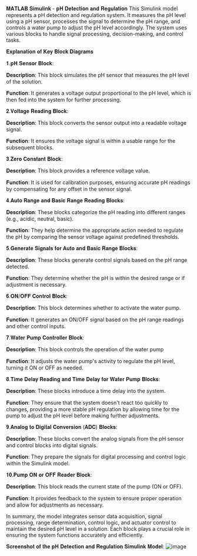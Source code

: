 𝐌𝐀𝐓𝐋𝐀𝐁 𝐒𝐢𝐦𝐮𝐥𝐢𝐧𝐤 - 𝐩𝐇 𝐃𝐞𝐭𝐞𝐜𝐭𝐢𝐨𝐧 𝐚𝐧𝐝 𝐑𝐞𝐠𝐮𝐥𝐚𝐭𝐢𝐨𝐧
This Simulink model represents a pH detection and regulation system. It measures the pH level using a pH sensor, processes the signal to determine the pH range, and controls a water pump to adjust the pH level accordingly. The system uses various blocks to handle signal processing, decision-making, and control tasks.

𝐄𝐱𝐩𝐥𝐚𝐧𝐚𝐭𝐢𝐨𝐧 𝐨𝐟 𝐊𝐞𝐲 𝐁𝐥𝐨𝐜𝐤 𝐃𝐢𝐚𝐠𝐫𝐚𝐦𝐬 

𝟏.𝐩𝐇 𝐒𝐞𝐧𝐬𝐨𝐫 𝐁𝐥𝐨𝐜𝐤: 

𝐃𝐞𝐬𝐜𝐫𝐢𝐩𝐭𝐢𝐨𝐧: This block simulates the pH sensor that measures the pH level of the solution.

𝐅𝐮𝐧𝐜𝐭𝐢𝐨𝐧: It generates a voltage output proportional to the pH level, which is then fed into the system for further processing.

𝟐.𝐕𝐨𝐥𝐭𝐚𝐠𝐞 𝐑𝐞𝐚𝐝𝐢𝐧𝐠 𝐁𝐥𝐨𝐜𝐤: 

𝐃𝐞𝐬𝐜𝐫𝐢𝐩𝐭𝐢𝐨𝐧: This block converts the sensor output into a readable voltage signal.

𝐅𝐮𝐧𝐜𝐭𝐢𝐨𝐧: It ensures the voltage signal is within a usable range for the subsequent blocks.

𝟑.𝐙𝐞𝐫𝐨 𝐂𝐨𝐧𝐬𝐭𝐚𝐧𝐭 𝐁𝐥𝐨𝐜𝐤: 

𝐃𝐞𝐬𝐜𝐫𝐢𝐩𝐭𝐢𝐨𝐧: This block provides a reference voltage value.

𝐅𝐮𝐧𝐜𝐭𝐢𝐨𝐧: It is used for calibration purposes, ensuring accurate pH readings by compensating for any offset in the sensor signal.

𝟒.𝐀𝐮𝐭𝐨 𝐑𝐚𝐧𝐠𝐞 𝐚𝐧𝐝 𝐁𝐚𝐬𝐢𝐜 𝐑𝐚𝐧𝐠𝐞 𝐑𝐞𝐚𝐝𝐢𝐧𝐠 𝐁𝐥𝐨𝐜𝐤𝐬: 

𝐃𝐞𝐬𝐜𝐫𝐢𝐩𝐭𝐢𝐨𝐧: These blocks categorize the pH reading into different ranges (e.g., acidic, neutral, basic).

𝐅𝐮𝐧𝐜𝐭𝐢𝐨𝐧: They help determine the appropriate action needed to regulate the pH by comparing the sensor voltage against predefined thresholds.

𝟓.𝐆𝐞𝐧𝐞𝐫𝐚𝐭𝐞 𝐒𝐢𝐠𝐧𝐚𝐥𝐬 𝐟𝐨𝐫 𝐀𝐮𝐭𝐨 𝐚𝐧𝐝 𝐁𝐚𝐬𝐢𝐜 𝐑𝐚𝐧𝐠𝐞 𝐁𝐥𝐨𝐜𝐤𝐬: 

𝐃𝐞𝐬𝐜𝐫𝐢𝐩𝐭𝐢𝐨𝐧: These blocks generate control signals based on the pH range detected.

𝐅𝐮𝐧𝐜𝐭𝐢𝐨𝐧: They determine whether the pH is within the desired range or if adjustment is necessary.

𝟔.𝐎𝐍/𝐎𝐅𝐅 𝐂𝐨𝐧𝐭𝐫𝐨𝐥 𝐁𝐥𝐨𝐜𝐤: 

𝐃𝐞𝐬𝐜𝐫𝐢𝐩𝐭𝐢𝐨𝐧: This block determines whether to activate the water pump.

𝐅𝐮𝐧𝐜𝐭𝐢𝐨𝐧: It generates an ON/OFF signal based on the pH range readings and other control inputs.

𝟕.𝐖𝐚𝐭𝐞𝐫 𝐏𝐮𝐦𝐩 𝐂𝐨𝐧𝐭𝐫𝐨𝐥𝐥𝐞𝐫 𝐁𝐥𝐨𝐜𝐤: 

𝐃𝐞𝐬𝐜𝐫𝐢𝐩𝐭𝐢𝐨𝐧: This block controls the operation of the water pump

𝐅𝐮𝐧𝐜𝐭𝐢𝐨𝐧: It adjusts the water pump's activity to regulate the pH level, turning it ON or OFF as needed.

𝟖.𝐓𝐢𝐦𝐞 𝐃𝐞𝐥𝐚𝐲 𝐑𝐞𝐚𝐝𝐢𝐧𝐠 𝐚𝐧𝐝 𝐓𝐢𝐦𝐞 𝐃𝐞𝐥𝐚𝐲 𝐟𝐨𝐫 𝐖𝐚𝐭𝐞𝐫 𝐏𝐮𝐦𝐩 𝐁𝐥𝐨𝐜𝐤𝐬:

𝐃𝐞𝐬𝐜𝐫𝐢𝐩𝐭𝐢𝐨𝐧: These blocks introduce a time delay into the system.

𝐅𝐮𝐧𝐜𝐭𝐢𝐨𝐧: They ensure that the system doesn't react too quickly to changes, providing a more stable pH regulation by allowing time for the pump to adjust the pH level before making further adjustments.

𝟗.𝐀𝐧𝐚𝐥𝐨𝐠 𝐭𝐨 𝐃𝐢𝐠𝐢𝐭𝐚𝐥 𝐂𝐨𝐧𝐯𝐞𝐫𝐬𝐢𝐨𝐧 (𝐀𝐃𝐂) 𝐁𝐥𝐨𝐜𝐤𝐬: 

𝐃𝐞𝐬𝐜𝐫𝐢𝐩𝐭𝐢𝐨𝐧: These blocks convert the analog signals from the pH sensor and control blocks into digital signals.

𝐅𝐮𝐧𝐜𝐭𝐢𝐨𝐧: They prepare the signals for digital processing and control logic within the Simulink model.

𝟏𝟎.𝐏𝐮𝐦𝐩 𝐎𝐍 𝐨𝐫 𝐎𝐅𝐅 𝐑𝐞𝐚𝐝𝐞𝐫 𝐁𝐥𝐨𝐜𝐤:

𝐃𝐞𝐬𝐜𝐫𝐢𝐩𝐭𝐢𝐨𝐧: This block reads the current state of the pump (ON or OFF).

𝐅𝐮𝐧𝐜𝐭𝐢𝐨𝐧: It provides feedback to the system to ensure proper operation and allow for adjustments as necessary.

In summary, the model integrates sensor data acquisition, signal processing, range determination, control logic, and actuator control to maintain the desired pH level in a solution. Each block plays a crucial role in ensuring the system functions accurately and efficiently.

𝐒𝐜𝐫𝐞𝐞𝐧𝐬𝐡𝐨𝐭 𝐨𝐟 𝐭𝐡𝐞 𝐩𝐇 𝐃𝐞𝐭𝐞𝐜𝐭𝐢𝐨𝐧 𝐚𝐧𝐝 𝐑𝐞𝐠𝐮𝐥𝐚𝐭𝐢𝐨𝐧 𝐒𝐢𝐦𝐮𝐥𝐢𝐧𝐤 𝐌𝐨𝐝𝐞𝐥:
![image](https://github.com/Xtiantzyyy/MATLAB-Simulink-pH-Detection-and-Regulation/assets/87014015/c78fef2e-d6e5-4a4f-902d-c97f1ef98b7e)

